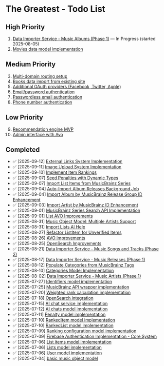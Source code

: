 # The Greatest - Todo List

## High Priority
1. [Data Importer Service - Music Albums (Phase 1)](todos/019-import-albums.md) — In Progress (started 2025-08-05)
2. [Movies data model implementation](todos/002-movies-object-model.md)

## Medium Priority
3. [Multi-domain routing setup](todos/001-multi-domain-routing.md)
4. [Books data import from existing site](todos/002-books-data-import.md)
5. [Additional OAuth providers (Facebook, Twitter, Apple)](todos/007-authentication.md)
6. [Email/password authentication](todos/007-authentication.md)
7. [Passwordless email authentication](todos/007-authentication.md)
8. [Phone number authentication](todos/007-authentication.md)

## Low Priority
9. [Recommendation engine MVP](todos/004-recommendation-engine.md)
10. [Admin interface with Avo](todos/007-admin-interface.md)

## Completed
- ✅ [2025-09-12] [External Links System Implementation](todos/038-external-links.md)
- ✅ [2025-09-11] [Image Upload System Implementation](todos/037-image-uploads.md)
- ✅ [2025-09-10] [Implement Item Rankings](todos/036-implement-item-rankings.md)
- ✅ [2025-09-07] [Seed Penalties with Dynamic Types](todos/035-seed-penalties.md)
- ✅ [2025-09-07] [Import List Items from MusicBrainz Series](todos/034-import-list-items-from-series.md)
- ✅ [2025-09-04] [Auto-Import Album Releases Background Job](todos/033-auto-import-releases.md)
- ✅ [2025-09-04] [Import Album by MusicBrainz Release Group ID Enhancement](todos/032-import-album-by-musicbrainz-id.md)
- ✅ [2025-09-03] [Import Artist by MusicBrainz ID Enhancement](todos/031-import-artist-by-musicbrainz-id.md)
- ✅ [2025-09-01] [MusicBrainz Series Search API Implementation](todos/030-musicbrainz-series-search.md)
- ✅ [2025-09-01] [List AVO Improvements](todos/029-list-avo-improvements.md)
- ✅ [2025-08-31] [Music Object Model: Multiple Artists Support](todos/028-music-multiple-artists.md)
- ✅ [2025-08-31] [Import Lists AI Help](todos/027-import-lists-ai-help.md)
- ✅ [2025-08-27] [Refactor ListItem for Unverified Items](todos/026-refactor-list-item.md)
- ✅ [2025-08-26] [AVO Improvements](todos/025-avo-improvements.md)
- ✅ [2025-08-25] [OpenSearch Improvements](todos/024-opensearch-improvements.md)
- ✅ [2025-08-21] [Data Importer Service - Music Songs and Tracks (Phase 2)](todos/023-import-songs-and-tracks.md)
- ✅ [2025-08-17] [Data Importer Service - Music Releases (Phase 1)](todos/022-import-releases.md)
- ✅ [2025-08-12] [Populate Categories from MusicBrainz Tags](todos/021-populate-categories-music.md)
- ✅ [2025-08-10] [Categories Model Implementation](todos/020-categories.md)
- ✅ [2025-08-02] [Data Importer Service - Music Artists (Phase 1)](todos/018-import-artists.md)
- ✅ [2025-07-27] [Identifiers model implementation](todos/017-identifiers.md)
- ✅ [2025-07-25] [MusicBrainz API wrapper implementation](todos/016-musicbrainz-api.md)
- ✅ [2025-07-20] [Weighted rank calculation implementation](todos/015-weighted-rank.md)
- ✅ [2025-07-18] [OpenSearch integration](todos/014-opensearch-integration.md)
- ✅ [2025-07-15] [AI chat service implementation](todos/013-ai-chat-service.md)
- ✅ [2025-07-12] [AI chats model implementation](todos/012-ai-chats-model.md)
- ✅ [2025-07-11] [Penalty model implementation](todos/011-penalty-model.md)
- ✅ [2025-07-10] [RankedItem model implementation](todos/010-ranked-item-model.md)
- ✅ [2025-07-10] [RankedList model implementation](todos/009-ranked-list-model.md)
- ✅ [2025-07-09] [Ranking configuration model implementation](todos/008-ranking-configuration-model.md)
- ✅ [2025-07-09] [Firebase Authentication Implementation - Core System](todos/007-authentication.md)
- ✅ [2025-07-06] [List items model implementation](todos/005-list-items-model.md)
- ✅ [2025-07-06] [Lists model implementation](todos/004-lists-model.md)
- ✅ [2025-07-06] [User model implementation](todos/006-user-model.md)
- ✅ [2025-07-04] [basic music object model](todos/001-music-object-model.md)
